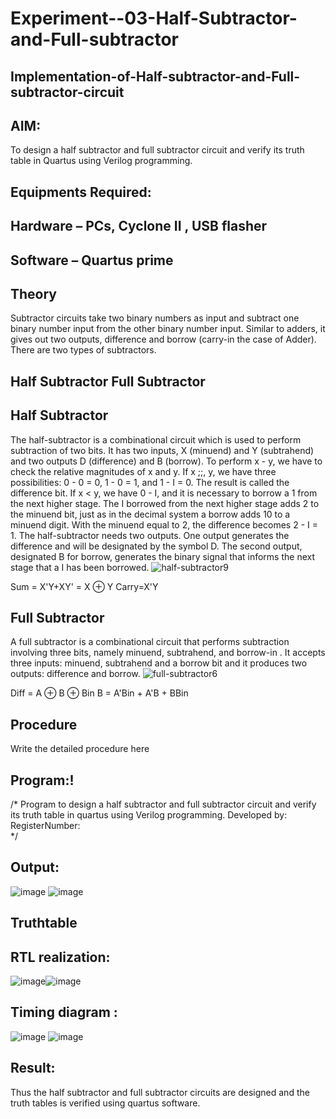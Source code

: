 # Experiment--03-Half-Subtractor-and-Full-subtractor
## Implementation-of-Half-subtractor-and-Full-subtractor-circuit
## AIM:
To design a half subtractor and full subtractor circuit and verify its truth table in Quartus using Verilog programming.

## Equipments Required:
## Hardware – PCs, Cyclone II , USB flasher
## Software – Quartus prime
## Theory
Subtractor circuits take two binary numbers as input and subtract one binary number input from the other binary number input. Similar to adders, it gives out two outputs, difference and borrow (carry-in the case of Adder). There are two types of subtractors.

## Half Subtractor Full Subtractor
## Half Subtractor
The half-subtractor is a combinational circuit which is used to perform subtraction of two bits. It has two inputs, X (minuend) and Y (subtrahend) and two outputs D (difference) and B (borrow). To perform x - y, we have to check the relative magnitudes of x and y. If x ;;, y, we have three possibilities: 0 - 0 = 0, 1 - 0 = 1, and 1 - I = 0. The result is called the difference bit. If x < y, we have 0 - I, and it is necessary to borrow a 1 from the next higher stage. The I borrowed from the next higher stage adds 2 to the minuend bit, just as in the decimal system a borrow adds 10 to a minuend digit. With the minuend equal to 2, the difference becomes 2 - I = 1. The half-subtractor needs two outputs. One output generates the difference and will be designated by the symbol D. The second output, designated B for borrow, generates the binary signal that informs the next stage that a I has been borrowed.
![half-subtractor9](https://user-images.githubusercontent.com/36288975/166112538-58c3bc7c-ee5d-4e6a-ac8d-8e8328efe27a.png)


Sum = X'Y+XY' = X ⊕ Y
Carry=X'Y

## Full Subtractor
A full subtractor is a combinational circuit that performs subtraction involving three bits, namely minuend, subtrahend, and borrow-in . It accepts three inputs: minuend, subtrahend and a borrow bit and it produces two outputs: difference and borrow. 
![full-subtractor6](https://user-images.githubusercontent.com/36288975/166112541-24c68359-3de8-4674-ae22-8272ffc385ed.png)


Diff = A ⊕ B ⊕ Bin B = A'Bin + A'B + BBin

## Procedure



Write the detailed procedure here 



## Program:!

/*
Program to design a half subtractor and full subtractor circuit and verify its truth table in quartus using Verilog programming.
Developed by: 
RegisterNumber:  
*/

## Output:
![image](https://user-images.githubusercontent.com/119395610/212460096-c81c845f-82ac-461f-abc9-c7fe3ad8bbd2.png)
![image](https://user-images.githubusercontent.com/119395610/212460108-e43c844a-ad62-450b-be3b-f3940444246c.png)





## Truthtable



##  RTL realization:
![image](https://user-images.githubusercontent.com/119395610/212460123-b9e2b571-62bf-4b7e-afd5-52ae2dae018b.png)![image](https://user-images.githubusercontent.com/119395610/212460143-f963e93d-229d-4486-9e86-37cbe4a74c05.png)






## Timing diagram :
![image](https://user-images.githubusercontent.com/119395610/212460157-bc71a553-85ba-4b8f-a094-faf4baf74a4c.png)
![image](https://user-images.githubusercontent.com/119395610/212460176-ec7c2def-a59e-423e-aa12-5ec3d52a26a7.png)




## Result:
Thus the half subtractor and full subtractor circuits are designed and the truth tables is verified using quartus software.
